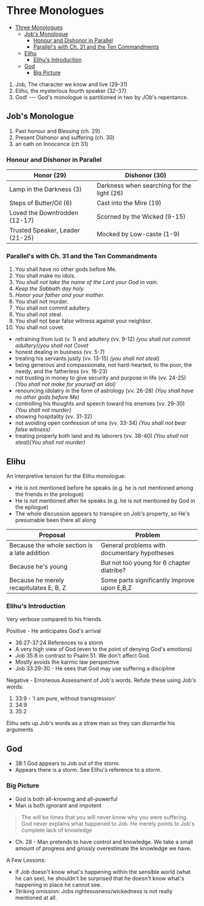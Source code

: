 # Three Monologues

- [Three Monologues](#three-monologues)
  - [Job's Monologue](#jobs-monologue)
    - [Honour and Dishonor in Parallel](#honour-and-dishonor-in-parallel)
    - [Parallel's with Ch. 31 and the Ten Commandments](#parallels-with-ch-31-and-the-ten-commandments)
  - [Elihu](#elihu)
    - [Elihu's Introduction](#elihus-introduction)
  - [God](#god)
    - [Big Picture](#big-picture)

1. Job, The character we know and live (29-31)
2. Elihu, the mysterious fourth speaker (32-37)
3. God! --- God's monologue is partitioned in two by JOb's repentance.

## Job's Monologue

1. Past honour and Blessing (ch. 29)
2. Present Dishonor and suffering (ch. 30)
3. an oath on Innocence (ch 31)

### Honour and Dishonor in Parallel

| Honor (29)                      | Dishonor (30)                                |
| ---                             |                             ---              |
| Lamp in the Darkness (3)        | Darkness when searching for the light (26)   |
| Steps of Butter/Oil (6)         | Cast into the Mire (19)                      |
| Loved the Downtrodden (12-17)   | Scorned by the Wicked (9-15)                 |
| Trusted Speaker, Leader (21-25) | Mocked by Low-caste (1-9)                    |

### Parallel's with Ch. 31 and the Ten Commandments

1. You shall have no other gods before Me.
2. You shall make no idols.
3. *You shall not take the name of the Lord your God in vain.*
4. *Keep the Sabbath day holy.*
5. *Honor your father and your mother.*
6. You shall not murder.
7. You shall not commit adultery.
8. You shall not steal.
9. You shall not bear false witness against your neighbor.
10. You shall not covet.

- refraining from lust (v. 1) and adultery (vv. 9-12) *(you shall not commit adultery)(you shall not Covet*
- honest dealing in business (vv. 5-7)
- treating his servants justly (vv. 13-15) *(you shall not steal)*
- being generous and compassionate, not hard-hearted, to the poor, the needy, and the fatherless (vv. 16-23)
- not trusting in money to give security and purpose in life (vv. 24-25) *(You shall not make for yourself an idol)*
- renouncing idolatry in the form of astrology (vv. 26-28) *(You shall have no other gods before Me)*
- controlling his thoughts and speech toward his enemies (vv. 29-30) *(You shall not murder)*
- showing hospitality (vv. 31-32)
- not avoiding open confession of sins (vv. 33-34) *(You shall not bear false witness)*
- treating properly both land and its laborers (vv. 38-40) *(You shall not steal)(You shall not murder)*
  
## Elihu

An interpretive tension for the Elihu monologue:

- He is not mentioned before he speaks (e.g. he is not mentioned among the friends in the prologue)
- He is not mentioned after he speaks (e.g. he is not mentioned by God in the epilogue)
- The whole discussion appears to transpire on Job's property, so He's presumable been there all along

| Proposal                                     | Problem                                      |
| ---                                          | ---                                          |
| Because the whole section is a late addition | General problems with documentary hypotheses |
| Because he's young                           | But not too young for 6 chapter diatribe?    |
| Because he merely recapitulates E, B, Z      | Some parts significantly improve upon E,B,Z  |

### Elihu's Introduction

Very verbose compared to his friends.

Positive - He anticipates God's arrival

* 36:27-37:24 References to a storm
* A very high view of God (even to the point of denying God's emotions)
* Job 35:8 in contrast to Psalm 51. We don't affect God.
* Mostly avoids the karmic law perspective
* Job 33:29-30 - He sees that God may use suffering a discipline

Negative - Erroneous Assessment of Job's words. Refute these using Job's words:

1. 33:9 - 'I am pure, without transgression'
2. 34:9
3. 35:2

Elihu sets up Job's words as a straw man so they can dismantle his arguments

## God

* 38:1 God appears to Job out of the storm.
* Appears there is a storm. See Elihu's reference to a storm.

### Big Picture

* God is both all-knowing and all-powerful
* Man is both ignorant and impotent

> The will be times that you will never know why you were suffering. God never explains what happened to Job. He merely points to Job's complete lack of knowledge

* Ch. 28 - Man pretends to have control and knowledge. We take a small amount of progress and grossly overestimate the knowledge we have.

A Few Lessons:

* If Job doesn't know what's happening within the sensible world (what he can see), he shouldn't be surprised that he doesn't know what's happening in place he cannot see.
* Striking omission: Jobs righteousness/wickedness is not really mentioned at all.
